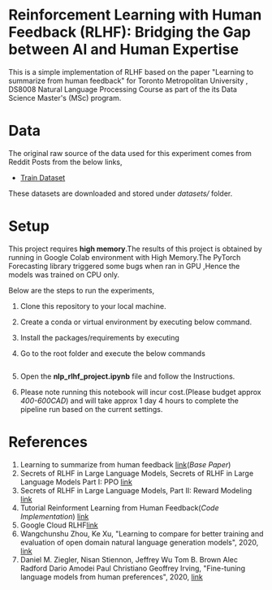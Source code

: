 # Reinforcement Learning with Human Feedback (RLHF): Bridging the Gap between AI and Human Expertise

This is a simple implementation of RLHF based on the  paper "Learning to summarize from human feedback" for Toronto Metropolitan University , DS8008 Natural Language Processing Course as part of the its Data Science Master's (MSc) program.

# Data

The original raw source of the data used for this experiment comes from Reddit Posts from the below links,

* [Train Dataset]([https://openaipublic.blob.core.windows.net/summarize-from-feedback/datasets/tldr_3_filtered/train.jsonl](https://www.kaggle.com/competitions/rossmann-store-sales/data))

These datasets are downloaded and stored under *datasets/* folder.

# Setup

This project requires **high memory**.The results of this project is obtained by running in Google Colab environment with High Memory.The PyTorch Forecasting library triggered some bugs when ran in GPU ,Hence the models was trained on CPU only.

Below are the steps to run the experiments,

1. Clone this repository to your local machine.
2. Create a conda or virtual environment by executing below command.
   
4. Install the packages/requirements by executing 
5. Go to the root folder and execute the below commands
   ```
   
   ```
   
6. Open the **nlp_rlhf_project.ipynb** file and follow the Instructions.
7. Please note running this notebook will incur cost.(Please budget approx *400-600CAD*) and will take approx 1 day 4 hours to complete the pipeline run based on the current settings. 


# References

1. Learning to summarize from human feedback [link](https://arxiv.org/abs/2009.01325)(*Base Paper*)
2. Secrets of RLHF in Large Language Models, Secrets of RLHF in Large Language Models Part I: PPO [link]( https://arxiv.org/pdf/2307.04964.pdf)
3. Secrets of RLHF in Large Language Models, Part II: Reward Modeling [link](https://arxiv.org/pdf/2401.06080.pdf)
4. Tutorial Reinforment Learning from Human Feedback(*Code Implementation*) [link](https://learn.deeplearning.ai/reinforcement-learning-from-human-feedback)
5. Google Cloud RLHF[link](https://cloud.google.com/vertex-ai/generative-ai/docs/models/tune-text-models-rlhf)
6. Wangchunshu Zhou, Ke Xu, "Learning to compare for better training and evaluation of open domain natural language generation models", 2020, [link](https://arxiv.org/pdf/2002.05058.pdf)
7. Daniel M. Ziegler, Nisan Stiennon, Jeffrey Wu Tom B. Brown Alec Radford Dario Amodei Paul Christiano Geoffrey Irving, "Fine-tuning language models from human preferences", 2020, [link](https://arxiv.org/pdf/1909.08593.pdf)
   
